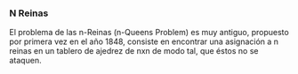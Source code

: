 ### N Reinas ###

El problema de las n-Reinas (n-Queens Problem) es muy antiguo, propuesto por primera vez en el año 1848, consiste en encontrar una asignación a n reinas en un tablero de ajedrez de nxn de modo tal, que éstos no se ataquen.